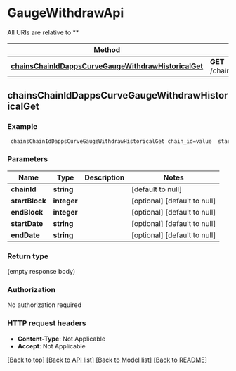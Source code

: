 # GaugeWithdrawApi

All URIs are relative to **

Method | HTTP request | Description
------------- | ------------- | -------------
[**chainsChainIdDappsCurveGaugeWithdrawHistoricalGet**](GaugeWithdrawApi.md#chainsChainIdDappsCurveGaugeWithdrawHistoricalGet) | **GET** /chains/{chain_id}/dapps/curve/gaugeWithdraw/historical | 



## chainsChainIdDappsCurveGaugeWithdrawHistoricalGet



### Example

```bash
 chainsChainIdDappsCurveGaugeWithdrawHistoricalGet chain_id=value  startBlock=value  endBlock=value  startDate=value  endDate=value
```

### Parameters


Name | Type | Description  | Notes
------------- | ------------- | ------------- | -------------
 **chainId** | **string** |  | [default to null]
 **startBlock** | **integer** |  | [optional] [default to null]
 **endBlock** | **integer** |  | [optional] [default to null]
 **startDate** | **string** |  | [optional] [default to null]
 **endDate** | **string** |  | [optional] [default to null]

### Return type

(empty response body)

### Authorization

No authorization required

### HTTP request headers

- **Content-Type**: Not Applicable
- **Accept**: Not Applicable

[[Back to top]](#) [[Back to API list]](../README.md#documentation-for-api-endpoints) [[Back to Model list]](../README.md#documentation-for-models) [[Back to README]](../README.md)

